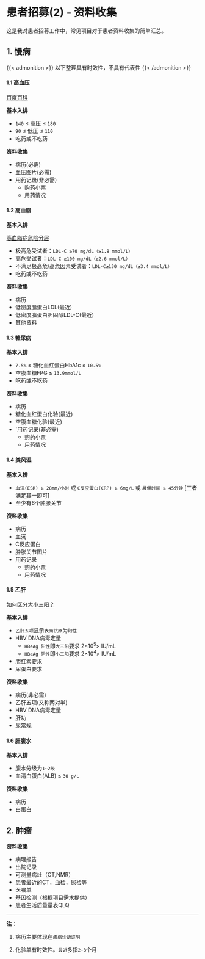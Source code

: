 # 患者招募(2) - 资料收集


这是我对患者招募工作中，常见项目对于患者资料收集的简单汇总。

<!--more-->

## 1. 慢病

{{< admonition >}}
以下整理具有时效性，不具有代表性
{{< /admonition >}}

#### 1.1 高血压

[百度百科](https://baike.baidu.com/item/%E9%AB%98%E8%A1%80%E5%8E%8B/195863)

**基本入排**

- `140` ≤ 高压 ≤ `180`
- `90` ≤ 低压 ≤ `110`
- 吃药或不吃药

**资料收集**

- 病历(必需)
- 血压图片(必需)
- 用药记录(非必需)
  - 购药小票
  - 用药情况

#### 1.2 高血脂

**基本入排**

[高血脂症危险分层](http://heart.dxy.cn/article/506898)

- 极高危受试者：`LDL-C ≥70 mg/dL（≥1.8 mmol/L）`
- 高危受试者：`LDL-C ≥100 mg/dL（≥2.6 mmol/L）`
- 不满足极高危/高危因素受试者：`LDL-C≥130 mg/dL（≥3.4 mmol/L）`
- 吃药或不吃药

**资料收集**

- 病历
- 低密度脂蛋白LDL(最近)
- 低密度脂蛋白胆固醇LDL-C(最近)
- 其他资料

#### 1.3 糖尿病

**基本入排**

- `7.5%` ≤ 糖化血红蛋白HbA1c ≤ `10.5%`
- 空腹血糖FPG ≤ `13.9mmol/L`
- 吃药或不吃药

**资料收集**

- 病历
- 糖化血红蛋白化验(最近)
- 空腹血糖化验(最近)
- `用药记录(非必需)
  - 购药小票
  - 用药情况

#### 1.4 类风湿

**基本入排**

- `血沉(ESR) ≥ 28mm/小时` 或 `C反应蛋白(CRP) ≥ 6mg/L` 或 `晨僵时间 ≥ 45分钟` [三者满足其一即可]
- 至少有6个肿胀关节

**资料收集**

- 病历
- 血沉
- C反应蛋白
- 肿胀关节图片
- 用药记录
  - 购药小票
  - 用药情况

#### 1.5 乙肝

[如何区分大小三阳？](https://zhengyang.wang/hbv-respectively/)

**基本入排**

- `乙肝五项`显示`表面抗原`为`阳性`
- HBV DNA病毒定量
  -  `HBeAg 阳性`即`大三阳`要求 2×10<sup>5</sup>> IU/mL
  -  `HBeAg 阴性`即`小三阳`要求 2×10<sup>4</sup>> IU/mL
- 胆红素要求
- 尿蛋白要求

**资料收集**

- 病历(非必需)
- 乙肝五项(又称两对半)
- HBV DNA病毒定量
- 肝功
- 尿常规

#### 1.6 肝腹水

**基本入排**

- 腹水分级为`1~2级`
- 血清白蛋白(ALB) ≤ `30 g/L`

**资料收集**

- 病历
- 白蛋白

## 2. 肿瘤

**资料收集**

- 病理报告
- 出院记录
- 可测量病灶（CT,NMR）
- 患者最近的CT，血检，尿检等
- 医嘱单
- 基因检测（根据项目需求提供）
- 患者生活质量量表QLQ

<hr/>



**注：**

1. 病历主要体现在`疾病诊断证明`

2. 化验单有时效性。`最近`多指`2-3`个月



